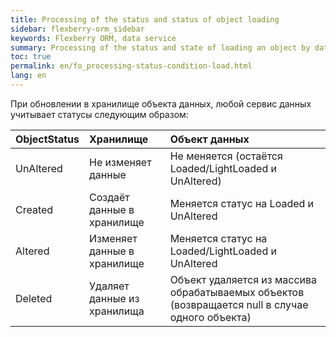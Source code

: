 ```yaml
---
title: Processing of the status and status of object loading
sidebar: flexberry-orm_sidebar
keywords: Flexberry ORM, data service
summary: Processing of the status and state of loading an object by data services
toc: true
permalink: en/fo_processing-status-condition-load.html
lang: en
---
```


При обновлении в хранилище объекта данных, любой сервис данных учитывает статусы следующим образом:

| **ObjectStatus**| **Хранилище**| **Объект данных**|
|:----------------|:----------------|:----------------|
| UnAltered| Не изменяет данные| Не меняется (остаётся Loaded/LightLoaded и UnAltered)|
| Created| Создаёт данные в хранилище| Меняется статус на Loaded и UnAltered|
| Altered| Изменяет данные в хранилище| Меняется статус на Loaded/LightLoaded и UnAltered|
| Deleted| Удаляет данные из хранилища| Объект удаляется из массива обрабатываемых объектов (возвращается null в случае одного объекта)|
